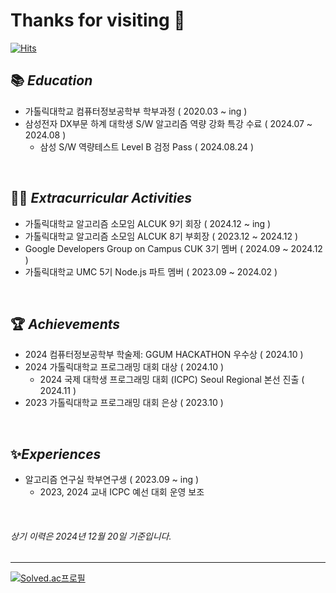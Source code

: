 
# Thanks for visiting 👋

[![Hits](https://hits.seeyoufarm.com/api/count/incr/badge.svg?url=https%3A%2F%2Fgithub.com%2Foms01%2FCatholic-Alarm&count_bg=%2379C83D&title_bg=%23555555&icon=&icon_color=%23E7E7E7&title=hits&edge_flat=false)](https://hits.seeyoufarm.com)

## 📚 *Education*

- 가톨릭대학교 컴퓨터정보공학부 학부과정 ( 2020.03 ~ ing )
- 삼성전자 DX부문 하계 대학생 S/W 알고리즘 역량 강화 특강 수료 ( 2024.07 ~ 2024.08 )
   - 삼성 S/W 역량테스트 Level B 검정 Pass ( 2024.08.24 )

<br/>

## 👨‍💻 *Extracurricular Activities*

- 가톨릭대학교 알고리즘 소모임 ALCUK 9기 회장 ( 2024.12 ~ ing ) 
- 가톨릭대학교 알고리즘 소모임 ALCUK 8기 부회장 ( 2023.12 ~ 2024.12 )
- Google Developers Group on Campus CUK 3기 멤버 ( 2024.09 ~ 2024.12 )
- 가톨릭대학교 UMC 5기 Node.js 파트 멤버 ( 2023.09 ~ 2024.02 )

<br/>

## 🏆 *Achievements*

- 2024 컴퓨터정보공학부 학술제: GGUM HACKATHON 우수상 ( 2024.10 )
- 2024 가톨릭대학교 프로그래밍 대회 대상 ( 2024.10 )
   - 2024 국제 대학생 프로그래밍 대회 (ICPC) Seoul Regional 본선 진출 ( 2024.11 )   
- 2023 가톨릭대학교 프로그래밍 대회 은상 ( 2023.10 )

<br/>

## ✨*Experiences*

- 알고리즘 연구실 학부연구생 ( 2023.09 ~ ing )
   - 2023, 2024 교내 ICPC 예선 대회 운영 보조

<br/>

###### *상기 이력은 2024년 12월 20일 기준입니다.*
---

[![Solved.ac프로필](http://mazassumnida.wtf/api/v2/generate_badge?boj=gh08077)](https://solved.ac/gh08077)
<!-- <img src="http://mazandi.herokuapp.com/api?handle=gh08077&theme=warm"/> -->





<!--
<a herf="https://5-ms.tistory.com/"><img src="https://img.shields.io/badge/Tistory-000000?style=flat-square&logo=Tistory&logoColor=white"/></a>
<a herf="https://5-ms.tistory.com/"><img src="https://img.shields.io/badge/Instagram-E4405F?style=flat-square&logo=Instagram&logoColor=white"/></a>
-->

<!--
**oms01/oms01** is a ✨ _special_ ✨ repository because its `README.md` (this file) appears on your GitHub profile.

Here are some ideas to get you started:

- 🔭 I’m currently working on ...
- 🌱 I’m currently learning ...
- 👯 I’m looking to collaborate on ...
- 🤔 I’m looking for help with ...
- 💬 Ask me about ...
- 📫 How to reach me: ...
- 😄 Pronouns: ...
- ⚡ Fun fact: ...
-->
